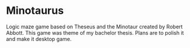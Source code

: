 Minotaurus
==========

Logic maze game based on Theseus and the Minotaur created by Robert Abbott. 
This game was theme of my bachelor thesis. 
Plans are to polish it and make it desktop game.

